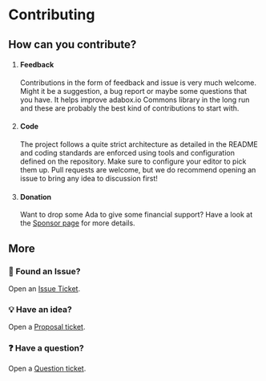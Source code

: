 # Contributing

## How can you contribute?

1. #### Feedback
   Contributions in the form of feedback and issue is very much welcome. Might it be a suggestion, a bug report or maybe some questions that you have. It helps improve adabox.io Commons library in the long run and these are probably the best kind of contributions to start with.
2. #### Code
   The project follows a quite strict architecture as detailed in the README and coding standards are enforced using tools and configuration defined on the repository. Make sure to configure your editor to pick them up. Pull requests are welcome, but we do recommend opening an issue to bring any idea to discussion first!
3. #### Donation
   Want to drop some Ada to give some financial support? Have a look at the [Sponsor page](https://github.com/adabox-aio/adabox-commons-lib/blob/master/SPONSORS.md) for more details.

## More

### :bug: Found an Issue?
Open an [Issue Ticket](https://github.com/adabox-aio/adabox-commons-lib/issues/new?template=bug.md).

### :bulb: Have an idea?
Open a [Proposal ticket](https://github.com/adabox-aio/adabox-commons-lib/issues/new?template=idea.md).

### :question: Have a question?
Open a [Question ticket](https://github.com/adabox-aio/adabox-commons-lib/issues/new).
